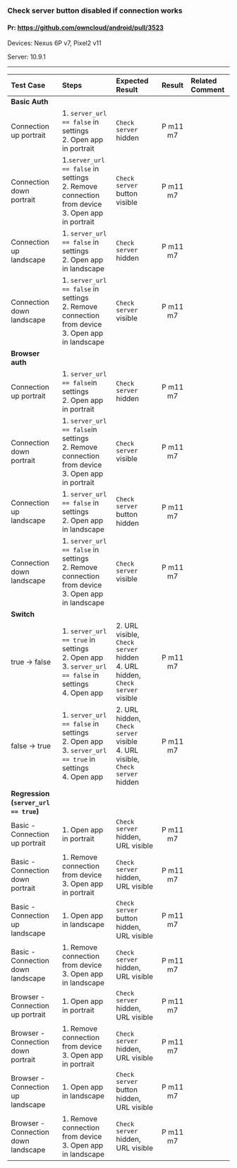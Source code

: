### Check server button disabled if connection works

#### Pr: https://github.com/owncloud/android/pull/3523

Devices: Nexus 6P v7, Pixel2 v11

Server: 10.9.1

---

 
| Test Case | Steps | Expected Result | Result | Related Comment |
| :-------- | :---- | :-------------- | :----: | :-------------- |
|**Basic Auth**| ||||||
| Connection up portrait | 1. `server_url == false` in settings<br>2. Open app in portrait | `Check server` hidden | P m11 m7 |  |
| Connection down portrait | 1.`server_url == false` in settings<br>2. Remove connection from device<br>3. Open app in portrait | `Check server` button visible | P m11 m7|  |
| Connection up landscape | 1. `server_url == false` in settings<br>2. Open app in landscape | `Check server` hidden | P m11 m7 |  |
| Connection down landscape | 1. `server_url == false` in settings<br>2. Remove connection from device<br>3. Open app in landscape | `Check server` visible | P m11 m7 |  |
|**Browser auth**|||||||
| Connection up portrait | 1. `server_url == false`in settings<br>2. Open app in portrait | `Check server` hidden |P m11 m7 |  |
| Connection down portrait | 1. `server_url == false`in settings<br>2. Remove connection from device<br>3. Open app in portrait | `Check server` visible | P m11 m7|  |
| Connection up landscape | 1. `server_url == false` in settings<br>2. Open app in landscape | `Check server` button hidden |P m11 m7 |  |
| Connection down landscape | 1. `server_url == false` in settings<br>2. Remove connection from device<br>3. Open app in landscape | `Check server` visible | P m11 m7 |  |
|**Switch**|||||||
| true -> false | 1. `server_url == true` in settings<br>2. Open app<br>3. `server_url == false` in settings<br>4. Open app | 2. URL visible, `Check server` hidden<br>4. URL hidden, `Check server` visible | P m11 m7 |  |
| false -> true | 1. `server_url == false` in settings<br>2. Open app<br>3. `server_url == true` in settings<br>4. Open app | 2. URL hidden, `Check server` visible<br>4. URL visible, `Check server` hidden | P m11 m7 |  |
|**Regression (`server_url == true`)**| ||||||
| Basic - Connection up portrait | 1. Open app in portrait | `Check server` hidden, URL visible  |P m11 m7 |  |
| Basic - Connection down portrait | 1. Remove connection from device<br>3. Open app in portrait | `Check server` hidden, URL visible |P m11 m7 |  |
| Basic - Connection up landscape | 1. Open app in landscape | `Check server` button hidden, URL visible |P m11 m7 |  |
| Basic - Connection down landscape | 1. Remove connection from device<br>3. Open app in landscape | `Check server` hidden, URL visible | P m11 m7|  |
| Browser - Connection up portrait | 1. Open app in portrait | `Check server` hidden, URL visible  | P m11 m7|  |
| Browser - Connection down portrait | 1. Remove connection from device<br>3. Open app in portrait | `Check server` hidden, URL visible | P m11 m7|  |
| Browser - Connection up landscape | 1. Open app in landscape | `Check server` button hidden, URL visible | P m11 m7|  |
| Browser - Connection down landscape | 1. Remove connection from device<br>3. Open app in landscape | `Check server` hidden, URL visible | P m11 m7|  |
